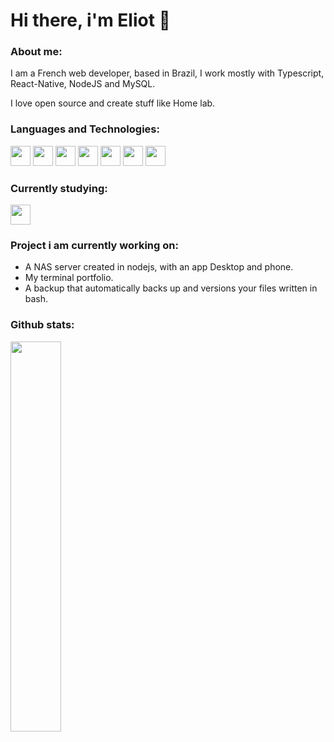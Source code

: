 # Hi there, i'm Eliot 👋
 <div>
            <h3>About me:</h3>
            <p>I am a French web developer, based  in Brazil, I work mostly with Typescript, React-Native, NodeJS and MySQL.</p>
            <p>I love open source and create stuff like Home lab.</p>
      <div>     
      </div>
      <div>
            <h3>Languages and Technologies:</h3>
            <img height="32" width="32" src="https://cdn.simpleicons.org/nodedotjs/white" />
            <img height="32" width="32" src="https://cdn.simpleicons.org/typescript/white" />      
            <img height="32" width="32" src="https://cdn.simpleicons.org/javascript/white" />      
            <img height="32" width="32" src="https://cdn.simpleicons.org/react/white" />      
            <img height="32" width="32" src="https://cdn.simpleicons.org/mysql/white" />      
            <img height="32" width="32" src="https://cdn.simpleicons.org/nodedotjs/white" />   
            <img height="32" width="32" src="https://cdn.simpleicons.org/linux/white" />      
      </div>
      <div>
            <h3>Currently studying:</h3>
            <img height="32" width="32" src="https://cdn.simpleicons.org/gnubash/white" />
      </div>
      <div>
            <h3>Project i am currently working on:</h3>
             <ul>
                  <li>A NAS server created in nodejs, with an app Desktop and phone.</li>
                  <li>My terminal portfolio.</li>
                  <li>A backup that automatically backs up and versions your files written in bash.</li>
            </ul> 
      </div>
        <div>
            <h3>Github stats:</h3>
            <img
  width="40%"
  src="https://github-readme-stats.vercel.app/api/top-langs/?username=anuraghazra&layout=compact&theme=graywhite&exclude_repo=elioteloi,anuraghazra.github.io"
/>
        </div>
    </div>
    
<!--
**elioteloi/elioteloi** is a ✨ _special_ ✨ repository because its `README.md` (this file) appears on your GitHub profile.

Here are some ideas to get you started:

- 🔭 I’m currently working on ...
- 🌱 I’m currently learning ...
- 👯 I’m looking to collaborate on ...
- 🤔 I’m looking for help with ...
- 💬 Ask me about ...
- 📫 How to reach me: ...
- 😄 Pronouns: ...
- ⚡ Fun fact: ...
-->
